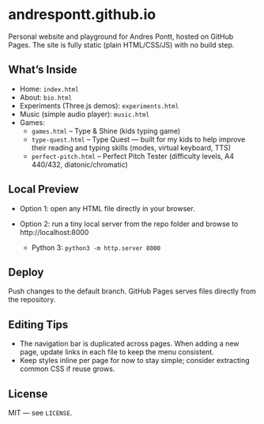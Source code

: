 # andrespontt.github.io

Personal website and playground for Andres Pontt, hosted on GitHub Pages. The site is fully static (plain HTML/CSS/JS) with no build step.

## What’s Inside

- Home: `index.html`
- About: `bio.html`
- Experiments (Three.js demos): `experiments.html`
- Music (simple audio player): `music.html`
- Games:
  - `games.html` – Type & Shine (kids typing game)
  - `type-quest.html` – Type Quest — built for my kids to help improve their reading and typing skills (modes, virtual keyboard, TTS)
  - `perfect-pitch.html` – Perfect Pitch Tester (difficulty levels, A4 440/432, diatonic/chromatic)

## Local Preview

- Option 1: open any HTML file directly in your browser.
- Option 2: run a tiny local server from the repo folder and browse to http://localhost:8000

  - Python 3: `python3 -m http.server 8000`

## Deploy

Push changes to the default branch. GitHub Pages serves files directly from the repository.

## Editing Tips

- The navigation bar is duplicated across pages. When adding a new page, update links in each file to keep the menu consistent.
- Keep styles inline per page for now to stay simple; consider extracting common CSS if reuse grows.

## License

MIT — see `LICENSE`.
